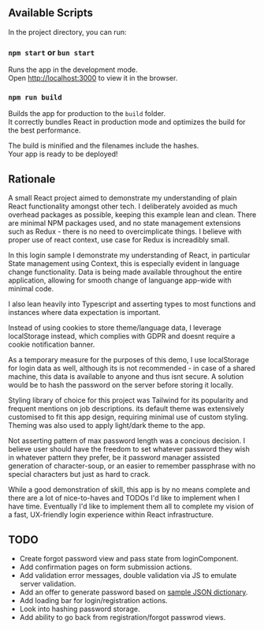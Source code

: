
## Available Scripts

In the project directory, you can run:

### `npm start` or `bun start`

Runs the app in the development mode.\
Open [http://localhost:3000](http://localhost:3000) to view it in the browser.

### `npm run build`

Builds the app for production to the `build` folder.\
It correctly bundles React in production mode and optimizes the build for the best performance.

The build is minified and the filenames include the hashes.\
Your app is ready to be deployed!

## Rationale

A small React project aimed to demonstrate my understanding of plain React functionality amongst other tech. I deliberately avoided as much overhead packages as possible, keeping this example lean and clean. There are minimal NPM packages used, and no state management extensions such as Redux - there is no need to overcimplicate things. I believe with proper use of react context, use case for Redux is increadibly small.

In this login sample I demonstrate my understanding of React, in particular State management using Context, this is especially evident in language change functionality. Data is being made available throughout the entire application, allowing for smooth change of languange app-wide with minimal code.

I also lean heavily into Typescript and asserting types to most functions and instances where data expectation is important.

Instead of using cookies to store theme/language data, I leverage localStorage instead, which complies with GDPR and doesnt require a cookie notification banner.

As a temporary measure for the purposes of this demo, I use localStorage for login data as well, although its is not recommended - in case of a shared machine, this data is available to anyone and thus isnt secure. A solution would be to hash the password on the server before storing it locally.

Styling library of choice for this project was Tailwind for its popularity and frequent mentions on job descriptions. its default theme was extensively customised to fit this app design, requiring minimal use of custom styling. Theming was also used to apply light/dark theme to the app.

Not asserting pattern of max password length was a concious decision. I believe user should have the freedom to set whatever password they wish in whatever pattern they prefer, be it password manager assisted generation of character-soup, or an easier to remember passphrase with no special characters but just as hard to crack.

While a good demonstration of skill, this app is by no means complete and there are a lot of nice-to-haves and TODOs I'd like to implement when I have time. Eventually I'd like to implement them all to complete my vision of a fast, UX-friendly login experience within React infrastructure.

## TODO

* Create forgot password view and pass state from loginComponent.
* Add confirmation pages on form submission actions.
* Add validation error messages, double validation via JS to emulate server validation.
* Add an offer to generate password based on [sample JSON dictionary](https://github.com/dwyl/english-words/blob/master/words_dictionary.json).
* Add loading bar for login/registration actions.
* Look into hashing password storage.
* Add ability to go back from registration/forgot passwrod views.

